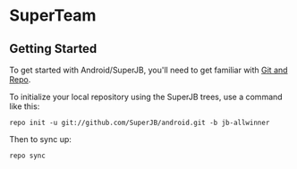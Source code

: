 SuperTeam
===========

Getting Started
---------------

To get started with Android/SuperJB, you'll need to get
familiar with [Git and Repo](http://source.android.com/download/using-repo).

To initialize your local repository using the SuperJB trees, use a command like this:

    repo init -u git://github.com/SuperJB/android.git -b jb-allwinner

Then to sync up:

    repo sync
